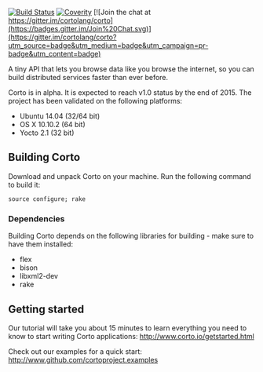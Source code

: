 [![Build Status](https://travis-ci.org/cortoproject/corto.svg?branch=master)](https://travis-ci.org/cortoproject/corto) [![Coverity](https://scan.coverity.com/projects/3807/badge.svg)](https://scan.coverity.com/projects/3807) [![Join the chat at https://gitter.im/cortolang/corto](https://badges.gitter.im/Join%20Chat.svg)](https://gitter.im/cortolang/corto?utm_source=badge&utm_medium=badge&utm_campaign=pr-badge&utm_content=badge)

A tiny API that lets you browse data like you browse the internet, so you can build distributed services faster than ever before.

Corto is in alpha. It is expected to reach v1.0 status by the end of 2015. The project has been validated on the following platforms:
 * Ubuntu 14.04 (32/64 bit)
 * OS X 10.10.2 (64 bit)
 * Yocto 2.1 (32 bit)

## Building Corto
Download and unpack Corto on your machine. Run the following command to build it:
```
source configure; rake
```
### Dependencies
Building Corto depends on the following libraries for building - make sure to have them installed:
 * flex
 * bison
 * libxml2-dev
 * rake

## Getting started
Our tutorial will take you about 15 minutes to learn everything you need to know to start writing Corto applications: http://www.corto.io/getstarted.html

Check out our examples for a quick start:
http://www.github.com/cortoproject.examples
